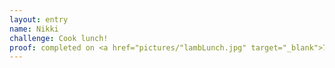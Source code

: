 ```yaml
---
layout: entry
name: Nikki
challenge: Cook lunch!
proof: completed on <a href="pictures/"lambLunch.jpg" target="_blank">7/7/2014</a>
---
```


